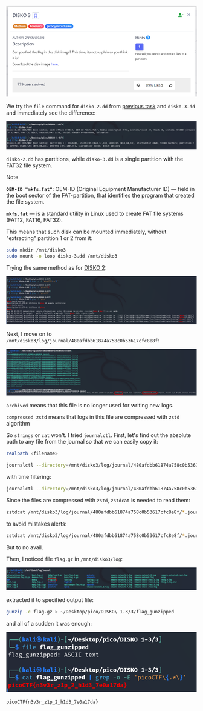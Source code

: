![Task desc](../assets/images/DISKO-3_image_1.png)


We try the `file` command for `disko-2.dd` from [previous task](DISKO%202.md) and `disko-3.dd` and immediately see the difference:  

![image_2](../assets/images/DISKO-3_image_2.png)


`disko-2.dd` has partitions, while `disko-3.dd` is a single partition with the FAT32 file system. 

> [!NOTE]
> **`OEM-ID "mkfs.fat"`**: OEM-ID (Original Equipment Manufacturer ID) — field in the boot sector of the FAT-partition, that identifies the program that created the file system.
> 
> **`mkfs.fat`** — is a standard utility in Linux used to create FAT file systems (FAT12, FAT16, FAT32).


This means that such disk can be mounted immediately, without "extracting" partition 1 or 2 from it:

```bash
sudo mkdir /mnt/disko3
sudo mount -o loop disko-3.dd /mnt/disko3
```


Trying the same method as for [DISKO 2](DISKO%202.md):   

![image_3](../assets/images/DISKO-3_image_3.png)


Next, I move on to `/mnt/disko3/log/journal/480afdbb61874a758c0b53617cfc8e8f`:  

![image_4](../assets/images/DISKO-3_image_4.png)


`archived` means that this file is no longer used for writing new logs.



`compressed zstd` means that logs in this file are compressed with `zstd` algorithm 

So `strings` or `cat` won't. I tried `journalctl`. First, let's find out the absolute path to any file from the journal so that we can easily copy it:  

```bash
realpath <filename>
```


```bash
journalctl --directory=/mnt/disko3/log/journal/480afdbb61874a758c0b53617cfc8e8f | grep "picoCTF
```

with time filtering:

```bash
journalctl --directory=/mnt/disko3/log/journal/480afdbb61874a758c0b53617cfc8e8f --since "2024-12-26 07:00:00" | grep -o -E "picoCTF\{.*\}"
```


Since the files are compressed with `zstd`, `zstdcat` is needed to read them:

```bash
zstdcat /mnt/disko3/log/journal/480afdbb61874a758c0b53617cfc8e8f/*.journal | grep -o -E "picoCTF\{.*?\}"
```


to avoid mistakes alerts:


```bash
zstdcat /mnt/disko3/log/journal/480afdbb61874a758c0b53617cfc8e8f/*.journal 2>/dev/null | grep -E "picoCTF\{.*?\}"
```


But to no avail.

Then, I noticed file `flag.gz` in `/mnt/disko3/log`:


![image_5](../assets/images/DISKO-3_image_5.png)


extracted it to specified output file:


```bash
gunzip -c flag.gz > ~/Desktop/pico/DISKO\ 1-3/3/flag_gunzipped
```

and all of a sudden it was enough:

![image_6](../assets/images/DISKO-3_image_6.png)


`picoCTF{n3v3r_z1p_2_h1d3_7e0a17da}`

